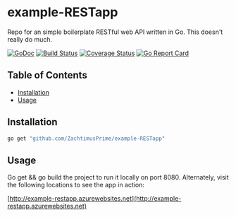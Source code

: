 # example-RESTapp
Repo for an simple boilerplate RESTful web API written in Go. This doesn't really do much.

[![GoDoc](https://godoc.org/github.com/ZachtimusPrime/example-RESTapp?status.svg)](https://godoc.org/github.com/ZachtimusPrime/example-RESTapp)
[![Build Status](https://travis-ci.org/ZachtimusPrime/example-RESTapp.svg?branch=master)](https://travis-ci.org/ZachtimusPrime/example-RESTapp) 
[![Coverage Status](https://coveralls.io/repos/github/ZachtimusPrime/example-RESTapp/badge.svg?branch=master)](https://coveralls.io/github/ZachtimusPrime/example-RESTapp?branch=master)
[![Go Report Card](https://goreportcard.com/badge/github.com/ZachtimusPrime/example-RESTapp)](https://goreportcard.com/report/github.com/ZachtimusPrime/example-RESTapp) 

## Table of Contents ##

* [Installation](#installation)
* [Usage](#usage)

## Installation ##

```bash
go get "github.com/ZachtimusPrime/example-RESTapp"
```

## Usage ##

Go get && go build the project to run it locally on port 8080. Alternately, visit the following locations to see the app in action:

[http://example-restapp.azurewebsites.net](http://example-restapp.azurewebsites.net)
